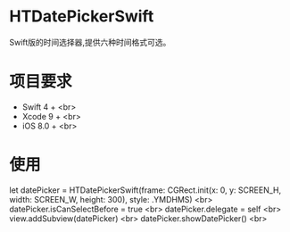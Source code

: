 # HTDatePickerSwift
Swift版的时间选择器,提供六种时间格式可选。
# 项目要求
* Swift 4 + \<br>
* Xcode 9 + \<br>
* iOS 8.0 + \<br>
# 使用
let datePicker = HTDatePickerSwift(frame: CGRect.init(x: 0, y: SCREEN_H, width: SCREEN_W, height: 300), style: .YMDHMS) \<br>
datePicker.isCanSelectBefore = true \<br>
datePicker.delegate = self \<br>
view.addSubview(datePicker) \<br>
datePicker.showDatePicker() \<br>
